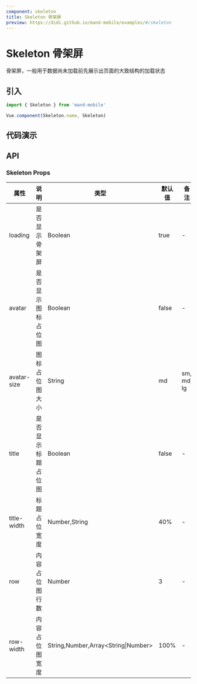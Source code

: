 ```yaml
---
component: skeleton
title: Skeleton 骨架屏
preview: https://didi.github.io/mand-mobile/examples/#/skeleton
---
```


# Skeleton 骨架屏


骨架屏，一般用于数据尚未加载前先展示出页面的大致结构的加载状态

## 引入

```javascript
import { Skeleton } from 'mand-mobile'

Vue.component(Skeleton.name, Skeleton)
```


## 代码演示

<demo-wrapper
  src="src/packages/skeleton/demo"
  :demos="demos"
/>

<script setup>
const demos = import.meta.globEager('../../../src/packages/skeleton/demo/demo*.vue')
</script>

<!-- DEMO -->


## API

### Skeleton Props
|属性 | 说明 | 类型 | 默认值 | 备注|
|----|-----|------|------|------|
|loading|是否显示骨架屏|Boolean|true|-|
|avatar|是否显示图标占位图|Boolean|false|-|
|avatar-size|图标占位图大小|String|md| sm, md, lg |
|title|是否显示标题占位图|Boolean|false|-|
|title-width|标题占位宽度|Number,String| 40%|-|
|row|内容占位图行数|Number|3|-|
|row-width|内容占位图宽度|String,Number,Array\<String\|Number\>|100%|-|
